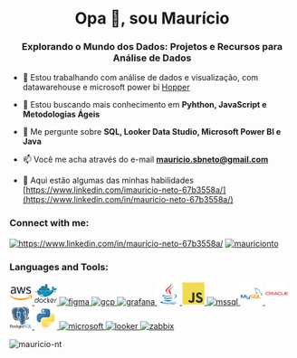 <h1 align="center">Opa 👋, sou Maurício</h1>
<h3 align="center">Explorando o Mundo dos Dados: Projetos e Recursos para Análise de Dados</h3>

- 🔭 Estou trabalhando com análise de dados e visualização, com datawarehouse e microsoft power bi [Hopper](https://hml-hopper.fbrdigital.com.br/)

- 🌱 Estou buscando mais conhecimento em **Pyhthon, JavaScript e Metodologias Ágeis**

- 💬 Me pergunte sobre **SQL, Looker Data Studio, Microsoft Power BI e Java**

- 📫 Você me acha através do e-mail **mauricio.sbneto@gmail.com**

- 📄 Aqui estão algumas das minhas habilidades [https://www.linkedin.com/imauricio-neto-67b3558a/](https://www.linkedin.com/in/mauricio-neto-67b3558a/)

<h3 align="left">Connect with me:</h3>
<p align="left">
<a href="https://www.linkedin.com/in/maurício-neto-67b3558a/" target="blank"><img align="center" src="https://raw.githubusercontent.com/rahuldkjain/github-profile-readme-generator/master/src/images/icons/Social/linked-in-alt.svg" alt="https://www.linkedin.com/in/maurício-neto-67b3558a/" height="30" width="40" /></a>
<a href="https://instagram.com/mauricionto" target="blank"><img align="center" src="https://raw.githubusercontent.com/rahuldkjain/github-profile-readme-generator/master/src/images/icons/Social/instagram.svg" alt="mauricionto" height="30" width="40" /></a>
</p>

<h3 align="left">Languages and Tools:</h3>
<p align="left"> <a href="https://aws.amazon.com" target="_blank" rel="noreferrer"> <img src="https://raw.githubusercontent.com/devicons/devicon/master/icons/amazonwebservices/amazonwebservices-original-wordmark.svg" alt="aws" width="40" height="40"/> </a> <a href="https://www.docker.com/" target="_blank" rel="noreferrer"> <img src="https://raw.githubusercontent.com/devicons/devicon/master/icons/docker/docker-original-wordmark.svg" alt="docker" width="40" height="40"/> </a> <a href="https://www.figma.com/" target="_blank" rel="noreferrer"> <img src="https://www.vectorlogo.zone/logos/figma/figma-icon.svg" alt="figma" width="40" height="40"/> </a> <a href="https://cloud.google.com" target="_blank" rel="noreferrer"> <img src="https://www.vectorlogo.zone/logos/google_cloud/google_cloud-icon.svg" alt="gcp" width="40" height="40"/> </a> <a href="https://grafana.com" target="_blank" rel="noreferrer"> <img src="https://www.vectorlogo.zone/logos/grafana/grafana-icon.svg" alt="grafana" width="40" height="40"/> </a> <a href="https://www.java.com" target="_blank" rel="noreferrer"> <img src="https://raw.githubusercontent.com/devicons/devicon/master/icons/java/java-original.svg" alt="java" width="40" height="40"/> </a> <a href="https://developer.mozilla.org/en-US/docs/Web/JavaScript" target="_blank" rel="noreferrer"> <img src="https://raw.githubusercontent.com/devicons/devicon/master/icons/javascript/javascript-original.svg" alt="javascript" width="40" height="40"/> </a> <a href="https://www.microsoft.com/en-us/sql-server" target="_blank" rel="noreferrer"> <img src="https://www.svgrepo.com/show/303229/microsoft-sql-server-logo.svg" alt="mssql" width="40" height="40"/> </a> <a href="https://www.mysql.com/" target="_blank" rel="noreferrer"> <img src="https://raw.githubusercontent.com/devicons/devicon/master/icons/mysql/mysql-original-wordmark.svg" alt="mysql" width="40" height="40"/> </a> <a href="https://www.oracle.com/" target="_blank" rel="noreferrer"> <img src="https://raw.githubusercontent.com/devicons/devicon/master/icons/oracle/oracle-original.svg" alt="oracle" width="40" height="40"/> </a> <a href="https://www.postgresql.org" target="_blank" rel="noreferrer"> <img src="https://raw.githubusercontent.com/devicons/devicon/master/icons/postgresql/postgresql-original-wordmark.svg" alt="postgresql" width="40" height="40"/> </a> <a href="https://www.python.org" target="_blank" rel="noreferrer"> <img src="https://raw.githubusercontent.com/devicons/devicon/master/icons/python/python-original.svg" alt="python" width="40" height="40"/> </a> <a href="https://powerbi.microsoft.com/pt-br" target="_blank" rel="noreferrer"> <img src="https://encrypted-tbn0.gstatic.com/images?q=tbn:ANd9GcQtVX0QtXl-KDZC7FezGm4Qp-h61a7QPhHOB0nMRgq5ZA&s" alt="microsoft" width="40" height="40"/> </a> <a href="https://cloud.google.com/looker?hl=pt-BR" target="_blank" rel="noreferrer"> <img src="https://www.svgrepo.com/show/354012/looker-icon.svg" alt="looker" width="40" height="40"/> </a> <a href="https://www.zabbix.com/" target="_blank" rel="noreferrer"> <img src="https://cdn.icon-icons.com/icons2/2699/PNG/512/zabbix_logo_icon_167937.png" alt="zabbix" width="40" height="40"/> </a> </p>

<p><img align="center" src="https://github-readme-stats.vercel.app/api/top-langs?username=mauricio-nt&show_icons=true&locale=en&layout=compact" alt="mauricio-nt" /></p>
